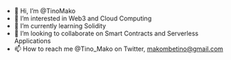 - 👋 Hi, I’m @TinoMako
- 👀 I’m interested in Web3 and Cloud Computing
- 🌱 I’m currently learning Solidity
- 💞️ I’m looking to collaborate on Smart Contracts and Serverless Applications
- 📫 How to reach me @Tino_Mako on Twitter, makombetino@gmail.com

<!---
TinoMako/TinoMako is a ✨ special ✨ repository because its `README.md` (this file) appears on your GitHub profile.
You can click the Preview link to take a look at your changes.
--->
